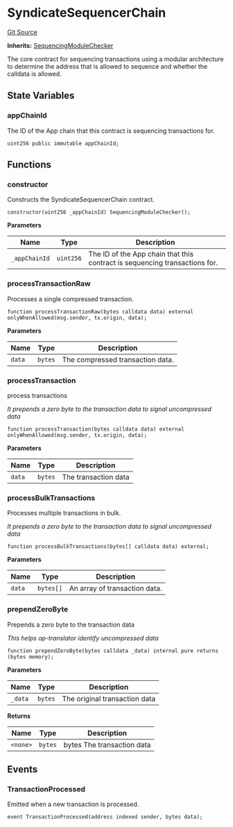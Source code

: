 # SyndicateSequencerChain
[Git Source](https://github.com/SyndicateProtocol/metabased-rollup/blob/4da316517677819af5853c256a98505484d835fa/src/SyndicateSequencerChain.sol)

**Inherits:**
[SequencingModuleChecker](/src/SequencingModuleChecker.sol/abstract.SequencingModuleChecker.md)

The core contract for sequencing transactions using a modular architecture
to determine the address that is allowed to sequence and whether the calldata is allowed.


## State Variables
### appChainId
The ID of the App chain that this contract is sequencing transactions for.


```solidity
uint256 public immutable appChainId;
```


## Functions
### constructor

Constructs the SyndicateSequencerChain contract.


```solidity
constructor(uint256 _appChainId) SequencingModuleChecker();
```
**Parameters**

|Name|Type|Description|
|----|----|-----------|
|`_appChainId`|`uint256`|The ID of the App chain that this contract is sequencing transactions for.|


### processTransactionRaw

Processes a single compressed transaction.


```solidity
function processTransactionRaw(bytes calldata data) external onlyWhenAllowed(msg.sender, tx.origin, data);
```
**Parameters**

|Name|Type|Description|
|----|----|-----------|
|`data`|`bytes`|The compressed transaction data.|


### processTransaction

process transactions

*It prepends a zero byte to the transaction data to signal uncompressed data*


```solidity
function processTransaction(bytes calldata data) external onlyWhenAllowed(msg.sender, tx.origin, data);
```
**Parameters**

|Name|Type|Description|
|----|----|-----------|
|`data`|`bytes`|The transaction data|


### processBulkTransactions

Processes multiple transactions in bulk.

*It prepends a zero byte to the transaction data to signal uncompressed data*


```solidity
function processBulkTransactions(bytes[] calldata data) external;
```
**Parameters**

|Name|Type|Description|
|----|----|-----------|
|`data`|`bytes[]`|An array of transaction data.|


### prependZeroByte

Prepends a zero byte to the transaction data

*This helps op-translator identify uncompressed data*


```solidity
function prependZeroByte(bytes calldata _data) internal pure returns (bytes memory);
```
**Parameters**

|Name|Type|Description|
|----|----|-----------|
|`_data`|`bytes`|The original transaction data|

**Returns**

|Name|Type|Description|
|----|----|-----------|
|`<none>`|`bytes`|bytes The transaction data|


## Events
### TransactionProcessed
Emitted when a new transaction is processed.


```solidity
event TransactionProcessed(address indexed sender, bytes data);
```

